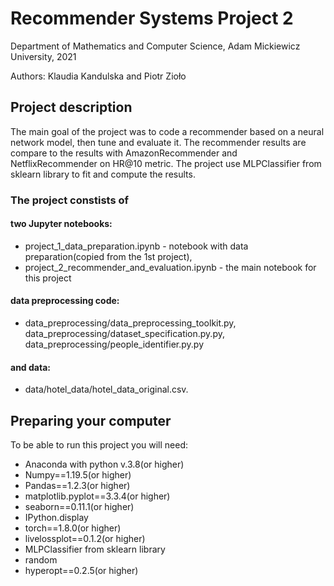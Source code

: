 # Recommender Systems Project 2
Department of Mathematics and Computer Science, Adam Mickiewicz University, 2021

Authors: Klaudia Kandulska and Piotr Zioło

## Project description
The main goal of the project was to code a recommender based on a neural network model, then tune and evaluate it. The recommender results are compare to the results with AmazonRecommender and NetflixRecommender on HR@10 metric. The project use MLPClassifier from sklearn library to fit and compute the results.

### The project constists of
#### two Jupyter notebooks:
- project_1_data_preparation.ipynb - notebook with data preparation(copied from the 1st project), 
- project_2_recommender_and_evaluation.ipynb - the main notebook for this project

#### data preprocessing code:
- data_preprocessing/data_preprocessing_toolkit.py, data_preprocessing/dataset_specification.py.py, data_preprocessing/people_identifier.py.py

#### and data:
- data/hotel_data/hotel_data_original.csv.

## Preparing your computer
To be able to run this project you will need:

- Anaconda with python v.3.8(or higher)
- Numpy==1.19.5(or higher)
- Pandas==1.2.3(or higher)
- matplotlib.pyplot==3.3.4(or higher)
- seaborn==0.11.1(or higher)
- IPython.display
- torch==1.8.0(or higher)
- livelossplot==0.1.2(or higher)
- MLPClassifier from sklearn library
- random
- hyperopt==0.2.5(or higher)

